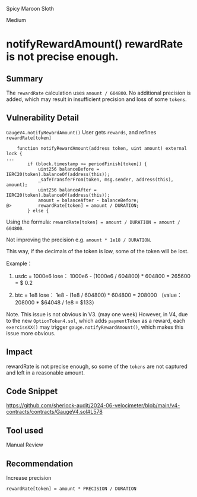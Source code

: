 Spicy Maroon Sloth

Medium

# notifyRewardAmount() rewardRate is not precise enough.

## Summary
The `rewardRate` calculation uses `amount / 604800`.
No additional precision is added, which may result in insufficient precision and loss of some `tokens`.
## Vulnerability Detail
`GaugeV4.notifyRewardAmount()`
User gets `rewards`, and refines `rewardRate[token]`
```solidity
    function notifyRewardAmount(address token, uint amount) external lock {
...
        if (block.timestamp >= periodFinish[token]) {
            uint256 balanceBefore = IERC20(token).balanceOf(address(this));
            _safeTransferFrom(token, msg.sender, address(this), amount);
            uint256 balanceAfter = IERC20(token).balanceOf(address(this));
            amount = balanceAfter - balanceBefore;
@>          rewardRate[token] = amount / DURATION;
        } else {
```

Using the formula: `rewardRate[token] = amount / DURATION = amount / 604800`. 

Not improving the precision e.g. `amount * 1e18 / DURATION`.

This way, if the decimals of the token is low, some of the token will be lost.

Example：
1. usdc = 1000e6
lose： 1000e6 - (1000e6 / 604800) * 604800 = 265600 = $ 0.2

2. btc = 1e8
lose： 1e8 - (1e8 / 604800) * 604800 = 208000   （value：208000 * $64048 / 1e8 = $133）


Note.
This issue is not obvious in V3. (may one week)
However, in V4, due to the new `OptionToken4.sol`, which adds `paymentToken` as a reward, each `exerciseXX()` may trigger `gauge.notifyRewardAmount()`, which makes this issue more obvious.

## Impact

rewardRate is not precise enough, so some of the `tokens` are not captured and left in a reasonable amount.

## Code Snippet
https://github.com/sherlock-audit/2024-06-velocimeter/blob/main/v4-contracts/contracts/GaugeV4.sol#L578
## Tool used

Manual Review

## Recommendation

Increase precision

`rewardRate[token] = amount * PRECISION / DURATION `
